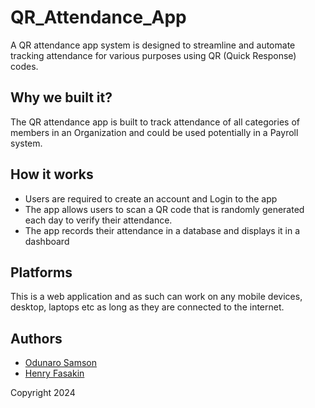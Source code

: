 # QR_Attendance_App

A QR attendance app system is designed to streamline and automate tracking attendance for various purposes using QR (Quick Response) codes.

## Why we built it?

The QR attendance app is built to track attendance of all categories of members in an Organization and could be used potentially in a Payroll system.

## How it works

- Users are required to create an account and Login to the app
- The app allows users to scan a QR code that is randomly generated each day to verify their attendance.
- The app records their attendance in a database and displays it in a dashboard

## Platforms

This is a web application and as such can work on any mobile devices, desktop, laptops etc as long as they are connected to the internet.

## Authors

- [Odunaro Samson](https://github.com/De-sam)
- [Henry Fasakin](https://github.com/fasakinhenry)

Copyright 2024
